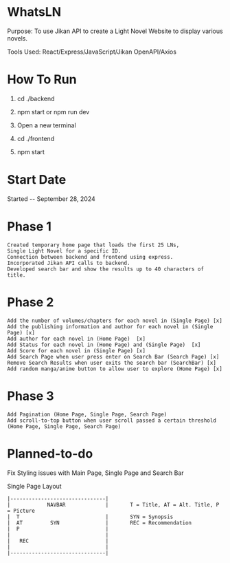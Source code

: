 # WhatsLN

Purpose: To use Jikan API to create a Light Novel Website to display various novels.

Tools Used: React/Express/JavaScript/Jikan OpenAPI/Axios

# How To Run
1. cd ./backend
2. npm start or npm run dev

3. Open a new terminal
4. cd ./frontend
5. npm start

# Start Date
Started -- September 28, 2024

# Phase 1
```
Created temporary home page that loads the first 25 LNs, 
Single Light Novel for a specific ID. 
Connection between backend and frontend using express. 
Incorporated Jikan API calls to backend.
Developed search bar and show the results up to 40 characters of title.
```
# Phase 2
```
Add the number of volumes/chapters for each novel in (Single Page) [x]
Add the publishing information and author for each novel in (Single Page) [x]
Add author for each novel in (Home Page)  [x]
Add Status for each novel in (Home Page) and (Single Page)  [x]
Add Score for each novel in (Single Page) [x]
Add Search Page when user press enter on Search Bar (Search Page) [x]
Remove Search Results when user exits the search bar (SearchBar) [x]
Add random manga/anime button to allow user to explore (Home Page) [x]
```
# Phase 3
```
Add Pagination (Home Page, Single Page, Search Page)
Add scroll-to-top button when user scroll passed a certain threshold (Home Page, Single Page, Search Page)
```
# Planned-to-do
Fix Styling issues with Main Page, Single Page and Search Bar

Single Page Layout
```
|-------------------------------|   
|            NAVBAR             |       T = Title, AT = Alt. Title, P = Picture
|  T                            |       SYN = Synopsis
|  AT         SYN               |       REC = Recommendation
|  P                            |
|                               |
|   REC                         |
|                               |
|-------------------------------|
```
